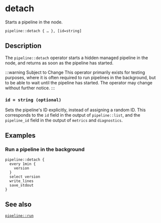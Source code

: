 # detach

Starts a pipeline in the node.

```tql
pipeline::detach { … }, [id=string]
```

## Description

The `pipeline::detach` operator starts a hidden managed pipeline in the node,
and returns as soon as the pipeline has started.

:::warning Subject to Change
This operator primarily exists for testing purposes, where it is often required
to run pipelines in the background, but to be able to wait until the pipeline
has started. The operator may change without further notice.
:::

### `id = string (optional)`

Sets the pipeline's ID explicitly, instead of assigning a random ID. This
corresponds to the `id` field in the output of `pipeline::list`, and the
`pipeline_id` field in the output of `metrics` and `diagnostics`.

## Examples

### Run a pipeline in the background

```tql
pipeline::detach {
  every 1min {
    version
  }
  select version
  write_lines
  save_stdout
}
```

## See also

[`pipeline::run`](run.md)
